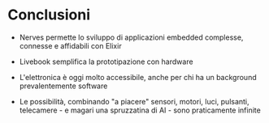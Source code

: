 # Conclusioni

* Nerves permette lo sviluppo di applicazioni embedded complesse, connesse e affidabili con Elixir

* Livebook semplifica la prototipazione con hardware

* L'elettronica è oggi molto accessibile, anche per chi ha un background prevalentemente software

* Le possibilità, combinando "a piacere"
    sensori, motori, luci, pulsanti, telecamere - e magari una spruzzatina di AI -
    sono praticamente infinite 


  
